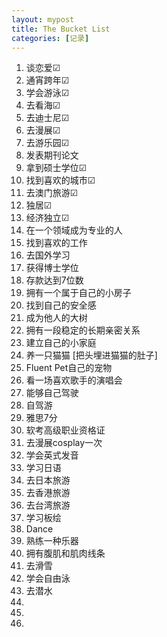 ```yaml
---
layout: mypost
title: The Bucket List
categories: [记录]
---
```


1. 谈恋爱☑
2. 通宵跨年☑
3. 学会游泳☑
4. 去看海☑
5. 去迪士尼☑
6. 去漫展☑
7. 去游乐园☑
8. 发表期刊论文
9. 拿到硕士学位☑
10. 找到喜欢的城市☑
11. 去澳门旅游☑
12. 独居☑
13. 经济独立☑
14. 在一个领域成为专业的人
15. 找到喜欢的工作
16. 去国外学习
17. 获得博士学位
18. 存款达到7位数
19. 拥有一个属于自己的小房子
20. 找到自己的安全感
21. 成为他人的大树
22. 拥有一段稳定的长期亲密关系
23. 建立自己的小家庭
24. 养一只猫猫 [把头埋进猫猫的肚子]
25. Fluent Pet自己的宠物
26. 看一场喜欢歌手的演唱会
27. 能够自己驾驶
28. 自驾游
29. 雅思7分
30. 软考高级职业资格证
31. 去漫展cosplay一次
32. 学会英式发音
33. 学习日语
34. 去日本旅游
35. 去香港旅游
36. 去台湾旅游
37. 学习板绘
38. Dance
39. 熟练一种乐器
40. 拥有腹肌和肌肉线条
41. 去滑雪
42. 学会自由泳
43. 去潜水
44. 
45. 
46. 

